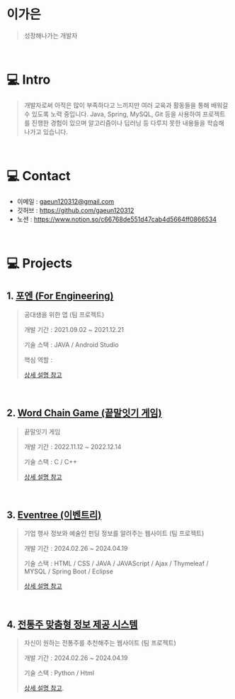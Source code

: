 # 이가은
> 성장해나가는 개발자
</br>

# 💻​ Intro 
> 개발자로써 아직은 많이 부족하다고 느끼지만 여러 교육과 활동들을 통해 배워갈 수 있도록 노력 중입니다. Java, Spring, MySQL, Git 등을 사용하여 프로젝트를 진행한 경험이 있으며 알고리즘이나 딥러닝 등 다루지 못한 내용들을 학습해 나가고 있습니다.

</br>

# 💻​ Contact
- 이메일 : gaeun120312@gmail.com
- 깃허브 : https://github.com/gaeun120312
- 노션 : https://www.notion.so/c66768de551d47cab4d5664ff0866534


</br>

# 💻​ Projects
## 1. [포엔 (For Engineering)](https://github.com/gaeun120312/Foren.git)
> 공대생을 위한 앱 (팀 프로젝트)
>
> 개발 기간 : 2021.09.02  ~ 2021.12.21
>
> 기술 스택 : JAVA / Android Studio
>
> 핵심 역할 : 
> 
> [상세 설명 참고](https://github.com/gaeun120312/Foren.git)

</br>

## 2. [Word Chain Game (끝말잇기 게임)](https://github.com/gaeun120312/Word_Chain_Game)
> 끝말잇기 게임 
>
> 개발 기간 : 2022.11.12 ~ 2022.12.14
>
> 기술 스택 : C / C++
>
> [상세 설명 참고](https://github.com/gaeun120312/Word_Chain_Game)

</br>

## 3. [Eventree (이벤트리)](https://github.com/gaeun120312/KD3_B_Project)
> 기업 행사 정보와 예술인 펀딩 정보를 알려주는 웹사이트 (팀 프로젝트)
> 
> 개발 기간 : 2024.02.26 ~ 2024.04.19
>
> 기술 스택 : HTML / CSS / JAVA / JAVAScript / Ajax / Thymeleaf / MYSQL / Spring Boot / Eclipse
> 
> [상세 설명 참고](https://github.com/gaeun120312/KD3_B_Project)

</br>

## 4. [전통주 맞춤형 정보 제공 시스템](https://github.com/gaeun120312/2nd_project)
> 자신이 원하는 전통주를 추천해주는 웹사이트 (팀 프로젝트)
> 
> 개발 기간 : 2024.02.26 ~ 2024.04.19
>
> 기술 스택 : Python / Html
> 
> [상세 설명 참고](https://github.com/gaeun120312/2nd_project).

